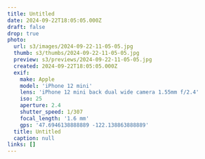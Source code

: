 ```yaml
---
title: Untitled
date: 2024-09-22T18:05:05.000Z
draft: false
drop: true
photo:
  url: s3/images/2024-09-22-11-05-05.jpg
  thumb: s3/thumbs/2024-09-22-11-05-05.jpg
  preview: s3/previews/2024-09-22-11-05-05.jpg
  created: 2024-09-22T18:05:05.000Z
  exif:
    make: Apple
    model: 'iPhone 12 mini'
    lens: 'iPhone 12 mini back dual wide camera 1.55mm f/2.4'
    iso: 25
    aperture: 2.4
    shutter_speed: 1/307
    focal_length: '1.6 mm'
    gps: '47.6946138888889 -122.138863888889'
  title: Untitled
  caption: null
links: []
---
```


